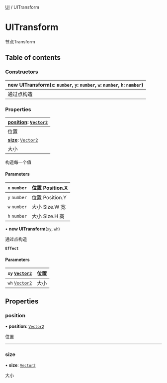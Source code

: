 [UI](../groups/Core.UI.md) / UITransform

# UITransform <Badge type="tip" text="Class" /> <Score text="UITransform" />

<p class="content-big">

节点Transform

</p>

## Table of contents

### Constructors <Score text="Constructors" /> 
| **new UITransform**(`x`: `number`, `y`: `number`, `w`: `number`, `h`: `number`)  |
| :-----|
| 通过点构造|

### Properties <Score text="Properties" /> 
| **[position](mw.UITransform.md#position)**: [`Vector2`](mw.Vector2.md)  |
| :-----|
| 位置|
| **[size](mw.UITransform.md#size)**: [`Vector2`](mw.Vector2.md)  |
| 大小|

构造每一个值


#### Parameters

| `x` `number` | 位置 Position.X |
| :------ | :------ |
| `y` `number` |  位置 Position.Y |
| `w` `number` | 大小 Size.W 宽 |
| `h` `number` | 大小 Size.H 高 |

• **new UITransform**(`xy`, `wh`)

通过点构造

**`Effect`**


#### Parameters

| `xy` [`Vector2`](mw.Vector2.md) | 位置 |
| :------ | :------ |
| `wh` [`Vector2`](mw.Vector2.md) | 大小 |

## Properties

### position <Score text="position" /> 

• **position**: [`Vector2`](mw.Vector2.md)

位置

___

### size <Score text="size" /> 

• **size**: [`Vector2`](mw.Vector2.md)

大小

